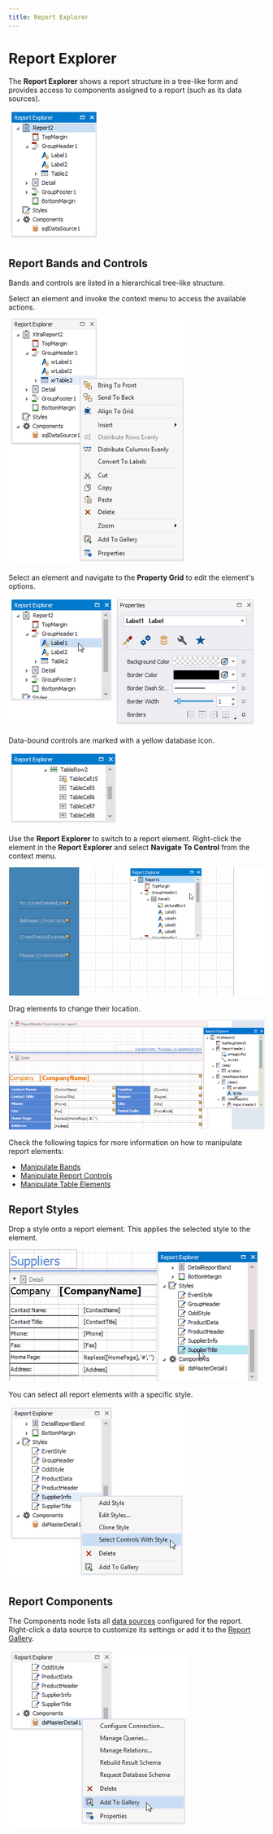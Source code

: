 ```yaml
---
title: Report Explorer
---
```

# Report Explorer

The **Report Explorer** shows a report structure in a tree-like form and provides access to components assigned to a report (such as its data sources).

![RD_Elements_ReportExplorer](../../../../../images/eurd-win-report-explorer.png)

## Report Bands and Controls

Bands and controls are listed in a hierarchical tree-like structure.

Select an element and invoke the context menu to access the available actions.

![eurd-win-report-explorer-context-menu](../../../../../images/eurd-win-report-explorer-context-menu.png)

Select an element and navigate to the **Property Grid** to edit the element's options.

![design-time-report-explorer-right-click](../../../../../images/eurd-win-report-explorer-properties.png)

Data-bound controls are marked with a yellow database icon.

![eurd-win-report-explorer-bound-controls](../../../../../images/eurd-win-report-explorer-bound-controls.png)

Use the **Report Explorer** to switch to a report element. Right-click the element in the **Report Explorer** and select **Navigate To Control** from the context menu.

![eurd-win-navigate-to-control](../../../../../images/eurd-win-navigate-to-control.gif)

Drag elements to change their location.

![eurd-win-move-controls](../../../../../images/eurd-win-move-controls.gif)

Check the following topics for more information on how to manipulate report elements:

* [Manipulate Bands](../../introduction-to-banded-reports.md#access-the-bands-collection)
* [Manipulate Report Controls](../../use-report-elements/manipulate-report-elements/move-and-resize-report-elements.md)
* [Manipulate Table Elements](../../use-report-elements/use-tables/manipulate-table-elements.md#reorder-table-rows-and-cells)

## Report Styles

Drop a style onto a report element. This applies the selected style to the element.

![design-time-drag-style](../../../../../images/eurd-win-drag-style.gif)

You can select all report elements with a specific style.

![design-time-report-explorer-style-select-controls](../../../../../images/eurd-win-report-explorer-style-select-controls.png)

## Report Components

The Components node lists all [data sources](../../bind-to-data.md) configured for the report. Right-click a data source to customize its settings or add it to the [Report Gallery](report-gallery.md).

![design-time-report-explorer-data-source-add-to-gallery](../../../../../images/eurd-win-report-explorer-data-source-add-to-gallery.png)
